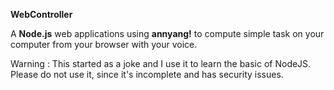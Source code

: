 **WebController**

A **Node.js** web applications using **annyang!** to compute simple task on your computer from your browser with your voice.

Warning : This started as a joke and I use it to learn the basic of NodeJS. Please do not use it, since it's incomplete and has security issues.
